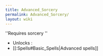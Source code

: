 ```yaml
---
title: Advanced_Sorcery
permalink: Advanced_Sorcery/
layout: wiki
---
```




''Requires sorcery
'' 
- Unlocks :
- [[:Spells#Basic_Spells|Advanced spells]]